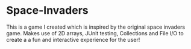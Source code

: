 # Space-Invaders
This is a game I created which is inspired by the original space invaders game. Makes use of 2D arrays, JUnit testing, Collections and File I/O to create a a fun and interactive experience for the user!
